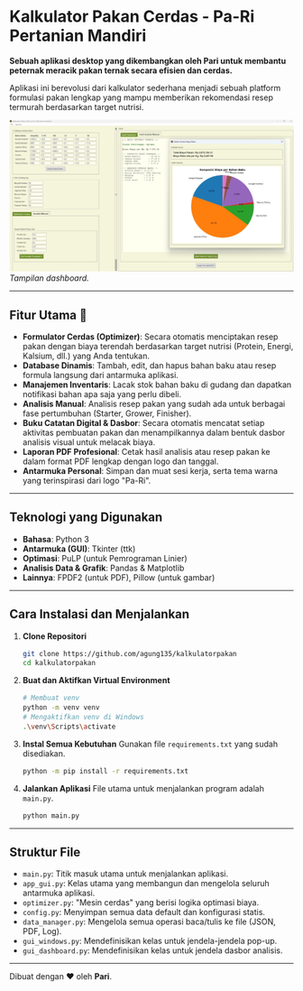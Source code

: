 # Kalkulator Pakan Cerdas - Pa-Ri Pertanian Mandiri

**Sebuah aplikasi desktop yang dikembangkan oleh Pari untuk membantu peternak meracik pakan ternak secara efisien dan cerdas.**

Aplikasi ini berevolusi dari kalkulator sederhana menjadi sebuah platform formulasi pakan lengkap yang mampu memberikan rekomendasi resep termurah berdasarkan target nutrisi.

![Screenshot Aplikasi](screenshoot.jpeg)
*Tampilan dashboard.*

---

## Fitur Utama 🚀

* **Formulator Cerdas (Optimizer)**: Secara otomatis menciptakan resep pakan dengan biaya terendah berdasarkan target nutrisi (Protein, Energi, Kalsium, dll.) yang Anda tentukan.
* **Database Dinamis**: Tambah, edit, dan hapus bahan baku atau resep formula langsung dari antarmuka aplikasi.
* **Manajemen Inventaris**: Lacak stok bahan baku di gudang dan dapatkan notifikasi bahan apa saja yang perlu dibeli.
* **Analisis Manual**: Analisis resep pakan yang sudah ada untuk berbagai fase pertumbuhan (Starter, Grower, Finisher).
* **Buku Catatan Digital & Dasbor**: Secara otomatis mencatat setiap aktivitas pembuatan pakan dan menampilkannya dalam bentuk dasbor analisis visual untuk melacak biaya.
* **Laporan PDF Profesional**: Cetak hasil analisis atau resep pakan ke dalam format PDF lengkap dengan logo dan tanggal.
* **Antarmuka Personal**: Simpan dan muat sesi kerja, serta tema warna yang terinspirasi dari logo "Pa-Ri".

---

## Teknologi yang Digunakan

* **Bahasa**: Python 3
* **Antarmuka (GUI)**: Tkinter (ttk)
* **Optimasi**: PuLP (untuk Pemrograman Linier)
* **Analisis Data & Grafik**: Pandas & Matplotlib
* **Lainnya**: FPDF2 (untuk PDF), Pillow (untuk gambar)

---

## Cara Instalasi dan Menjalankan

1.  **Clone Repositori**
    ```bash
    git clone https://github.com/agung135/kalkulatorpakan
    cd kalkulatorpakan
    ```

2.  **Buat dan Aktifkan Virtual Environment**
    ```bash
    # Membuat venv
    python -m venv venv
    # Mengaktifkan venv di Windows
    .\venv\Scripts\activate
    ```

3.  **Instal Semua Kebutuhan**
    Gunakan file `requirements.txt` yang sudah disediakan.
    ```bash
    python -m pip install -r requirements.txt
    ```

4.  **Jalankan Aplikasi**
    File utama untuk menjalankan program adalah `main.py`.
    ```bash
    python main.py
    ```
    
---

## Struktur File

* `main.py`: Titik masuk utama untuk menjalankan aplikasi.
* `app_gui.py`: Kelas utama yang membangun dan mengelola seluruh antarmuka aplikasi.
* `optimizer.py`: "Mesin cerdas" yang berisi logika optimasi biaya.
* `config.py`: Menyimpan semua data default dan konfigurasi statis.
* `data_manager.py`: Mengelola semua operasi baca/tulis ke file (JSON, PDF, Log).
* `gui_windows.py`: Mendefinisikan kelas untuk jendela-jendela pop-up.
* `gui_dashboard.py`: Mendefinisikan kelas untuk jendela dasbor analisis.

---


Dibuat dengan ❤️ oleh **Pari**.


